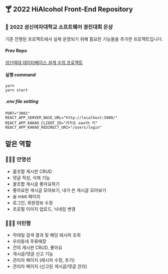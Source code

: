 ## 🍸 2022 HiAlcohol Front-End Repository
### 🥈 2022 성신여자대학교 소프트웨어 경진대회 은상

기존 진행된 프로젝트에서 실제 운영되기 위해 필요한 기능들을 추가한 프로젝트입니다.

#### Prev Repo
[성신여대 데이터베이스 설계 수업 프로젝트](https://github.com/HiAlcohol/HiAlcohol_server)

#### 실행 command
```
yarn
yarn start
```
##### .env file setting
```
PORT="3001"
REACT_APP_SERVER_BASE_URL="http://localhost:5000/"
REACT_APP_KAKAO_CLIENT_ID="카카오 oauth 키"
REACT_APP_KAKAO_REDIRECT_URI="/users/login"
```

## 맡은 역할

### 👩🏻‍💻 안영선

- 꿀조합 게시판 CRUD
- 댓글 작성, 삭제 기능
- 꿀조합 게시글 좋아요하기
- 좋아요한 게시글 모아보기, 내가 쓴 게시글 모아보기
- 술 mbti 페이지
- 로그인, 회원정보 수정
- 프로필 이미지 업로드, 닉네임 변경

### 👩🏻‍💻 이민형
- 칵테일 검색 결과 및 해당 레시피 조회 
- 우리동네 주류매장
- 건의 게시판 CRUD, 좋아요
- 게시글/댓글 신고 기능
- 관리자 페이지 (레시피 수정, 추가)
- 관리자 페이지 (신고된 게시글/댓글 관리)
